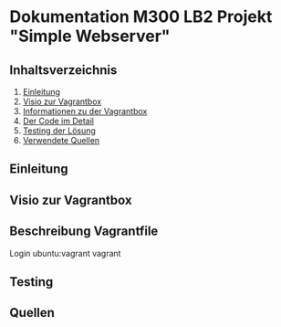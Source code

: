 # Dokumentation M300 LB2 Projekt "Simple Webserver"

## Inhaltsverzeichnis
1. [Einleitung](#introduction)
1. [Visio zur Vagrantbox](#visio)
1. [Informationen zu der Vagrantbox](#vagrantinfo)
1. [Der Code im Detail](#codeexplained)
1. [Testing der Lösung](#testing)
1. [Verwendete Quellen](#sources)

## Einleitung <a name="introduction"></a>

## Visio zur Vagrantbox <a name="visio"></a>

## Beschreibung Vagrantfile

Login ubuntu:vagrant
             vagrant

## Testing

## Quellen
